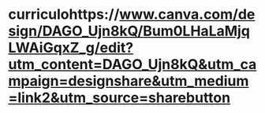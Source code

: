 # curriculohttps://www.canva.com/design/DAGO_Ujn8kQ/Bum0LHaLaMjqLWAiGqxZ_g/edit?utm_content=DAGO_Ujn8kQ&utm_campaign=designshare&utm_medium=link2&utm_source=sharebutton
